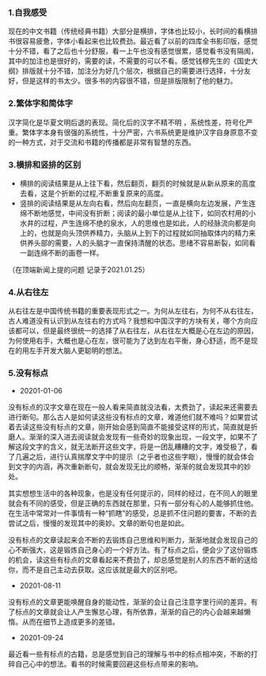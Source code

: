 ### 1.自我感受

现在的中文书籍（传统经典书籍）大部分是横排，字体也比较小，长时间的看横排书很容易疲惫，字体小看起来也比较费劲。最近看了以前的四库全书影印版，感觉十分不错，看了之后也十分舒服，看一上午也没有感觉很累，感觉看书没有隔阂，其中的加注也是很好的，需要的读，不需要的可以不看。感觉钱穆先生的《国史大纲》排版就十分不错，加注分为好几个层次，根据自己的需要进行选择，十分友好，但是这样的书太少。很多书的内容很不错，但是排版限制了他的魅力。

### 2.繁体字和简体字

汉字简化是华夏文明后退的表现。简化后的汉字不精不明 ，系统性差，符号化严重。繁体字本身有很强的系统性，十分严密，六书系统更是维护汉字自身原意不变的一种方式，对于交流和书籍的传播都是非常有智慧的东西。

### 3.横排和竖排的区别

- 横排的阅读结果是从上往下看，然后翻页，翻页的时候就是从新从原来的高度去看，这是个折断的过程,不断重复原来的高度。
- 竖排的阅读结果是从左向右看，然后向左翻页，一直是横向左边发展，产生连绵不断地感觉，中间没有折断；阅读的最小单位是从上往下，如同农村用的小水井的过程，产生连绵不绝的泉水，人的思维也是如此，人的经脉流向都是向上的，也就是向头顶供养精力，头脑从上到下的过程就如同抽取体内的精力来供养头部的需要，人的头脑才一直保持清醒的状态。思绪不容易断裂，如同看一副连绵不断的画卷一样。

（在顶端新闻上提的问题 记录于2021.01.25）

### 4.从右往左

从右往左是中国传统书籍的重要表现形式之一。为何从左往右，为何不从右往左，古人难道没有认识到从左往右的方式吗？我想和中国汉字的方块有关，哪个方向应该都可以，但是最终很统一的选择了从右往左，从右往左大概是心在左边的原因，为何使用右手，大概也是心在左，很可能为了达到左右平衡，身心舒适，而不是现在的用左手开发大脑人更聪明的想法。

### 5.没有标点

- 20201-01-06

没有标点的汉字文章在现在一般人看来简直就没法看，太费劲了，读起来还需要去进行断句。那么古人是如何读这些没有标点的文章，难道他们就不难吗？如果尝试着去读这些没有标点的文章，刚开始会感到简直不能接受这样的形式，简直就是折磨人。渐渐的深入进去阅读就会发现有一些奇妙的现象出现，一段文字，如果不了解这段文字的含义，就无法断开这些文字，将是一团乱糟糟的文字，难受极了，看了几遍之后，进行认真揣摩文字中的提示（之乎者也这些字眼），慢慢的就会体会到文字的内涵，再次重新断句，就会发现无比的顺畅，渐渐的就会发现其中的妙处。

其实想想生活中的各种现象，也是没有任何提示的，同样的经过，在不同人的眼里就会有不同的感受，但是正确的东西就在那里，只有一部分有心的人能够抓住他。在生活中常常对一件事情有一种“抓瞎”的感受，总是抓不住问题的要害，不断的去尝试之后，慢慢的发现其中的奥妙。文章的断句也是如此。

没有标点的文章读起来会不断的去锻炼自己思维和判断力，渐渐地就会发现自己的心不断强大，这是锻炼自己身心的一个好方法。有了标点之后，便会少了这份锻炼的机会，读这些有标点的文章看起来不费劲了，却总感觉是别人的东西不断的送给你，而不是自己主动去获取。这应该就是最大的区别吧。

- 20201-08-11

没有标点的文章更能唤醒自身的能动性，渐渐的会让自己注意字里行间的差异。有了标点的文章就会让人产生懈怠心理，有所依靠，渐渐的自己的内心会越来越懒惰。从而在细节上造成更多的差错。

- 20201-09-24

最近看一些有标点的古籍，总是感觉到自己的理解与书中的标点相冲突，不断的打碎自己心中的想法。看书的时候需要回避这些标点带来的影响。

